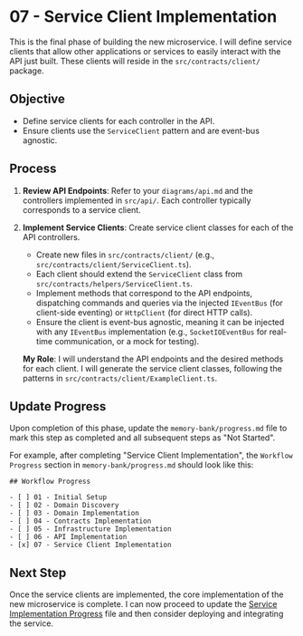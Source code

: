 # 07 - Service Client Implementation

This is the final phase of building the new microservice. I will define service clients that allow other applications or services to easily interact with the API just built. These clients will reside in the `src/contracts/client/` package.

## Objective

*   Define service clients for each controller in the API.
*   Ensure clients use the `ServiceClient` pattern and are event-bus agnostic.

## Process

1.  **Review API Endpoints**:
    Refer to your `diagrams/api.md` and the controllers implemented in `src/api/`. Each controller typically corresponds to a service client.

2.  **Implement Service Clients**:
    Create service client classes for each of the API controllers.
    *   Create new files in `src/contracts/client/` (e.g., `src/contracts/client/ServiceClient.ts`).
    *   Each client should extend the `ServiceClient` class from `src/contracts/helpers/ServiceClient.ts`.
    *   Implement methods that correspond to the API endpoints, dispatching commands and queries via the injected `IEventBus` (for client-side eventing) or `HttpClient` (for direct HTTP calls).
    *   Ensure the client is event-bus agnostic, meaning it can be injected with any `IEventBus` implementation (e.g., `SocketIOEventBus` for real-time communication, or a mock for testing).

    **My Role**: I will understand the API endpoints and the desired methods for each client. I will generate the service client classes, following the patterns in `src/contracts/client/ExampleClient.ts`.

## Update Progress

Upon completion of this phase, update the `memory-bank/progress.md` file to mark this step as completed and all subsequent steps as "Not Started".

For example, after completing "Service Client Implementation", the `Workflow Progress` section in `memory-bank/progress.md` should look like this:

```
## Workflow Progress

- [ ] 01 - Initial Setup
- [ ] 02 - Domain Discovery
- [ ] 03 - Domain Implementation
- [ ] 04 - Contracts Implementation
- [ ] 05 - Infrastructure Implementation
- [ ] 06 - API Implementation
- [x] 07 - Service Client Implementation
```

## Next Step

Once the service clients are implemented, the core implementation of the new microservice is complete. I can now proceed to update the [Service Implementation Progress](/progress) file and then consider deploying and integrating the service.
